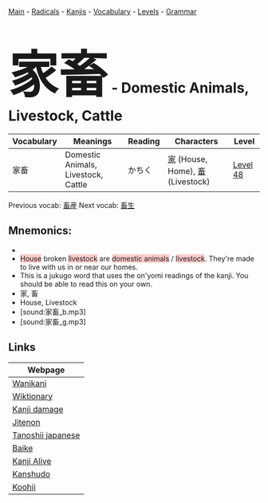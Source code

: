<style> bigfont {font-size: 100px}</style>
[Main](../README.md) -
[Radicals](../radicals.md) -
[Kanjis](../kanjis.md) -
[Vocabulary](../vocabulary.md) -
[Levels](../levels.md) -
[Grammar](../grammar.md)
# <bigfont> 家畜</bigfont> - Domestic Animals, Livestock, Cattle 

| Vocabulary | Meanings | Reading | Characters | Level |
| --- | --- | --- | --- | --- |
| 家畜 | Domestic Animals, Livestock, Cattle | かちく |  [家](../kanjis/家.md) (House, Home), [畜](../kanjis/畜.md) (Livestock) | [Level 48](../levels/wk_level48.md) |

Previous vocab: [畜産](畜産.md) Next vocab: [畜生](畜生.md) 

## Mnemonics:

* 
* <span style="background-color:#ffcccb"> House</span> broken <span style="background-color:#ffcccb"> livestock</span> are <span style="background-color:#ffcccb"> domestic animals</span> / <span style="background-color:#ffcccb"> livestock</span>. They're made to live with us in or near our homes.
* This is a jukugo word that uses the on'yomi readings of the kanji. You should be able to read this on your own.
* 家, 畜
* House, Livestock
* [sound:家畜_b.mp3]
* [sound:家畜_g.mp3]


## Links 

| Webpage |
| --- |
| [Wanikani          ](https://www.wanikani.com/kanji/家畜) |
| [Wiktionary        ](https://en.wiktionary.org/wiki/家畜) |
| [Kanji damage      ](http://www.kanjidamage.com/kanji/search?utf8=✓&q=家畜) |
| [Jitenon           ](https://jitenon.com/kanji/家畜) |
| [Tanoshii japanese ](https://www.tanoshiijapanese.com/dictionary/kanji.cfm?k=家畜) |
| [Baike             ](https://baike.baidu.com/item/家畜) |
| [Kanji Alive       ](https://app.kanjialive.com/家畜) |
| [Kanshudo          ](https://www.kanshudo.com/searchmn?q=家畜) |
| [Koohii            ](https://kanji.koohii.com/study/kanji/家畜) |

